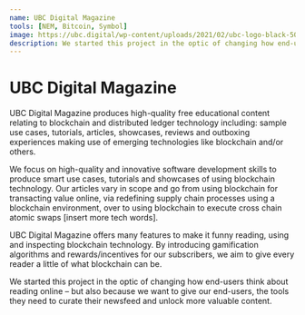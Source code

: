 ```yaml
---
name: UBC Digital Magazine
tools: [NEM, Bitcoin, Symbol]
image: https://ubc.digital/wp-content/uploads/2021/02/ubc-logo-black-500x169-1.png
description: We started this project in the optic of changing how end-users think about reading online – but also because we want to give our end-users, the tools they need to curate their newsfeed and unlock more valuable content.
---
```


# UBC Digital Magazine

UBC Digital Magazine produces high-quality free educational content relating to blockchain and distributed ledger technology including: sample use cases, tutorials, articles, showcases, reviews and outboxing experiences making use of emerging technologies like blockchain and/or others.

We focus on high-quality and innovative software development skills to produce smart use cases, tutorials and showcases of using blockchain technology. Our articles vary in scope and go from using blockchain for transacting value online, via redefining supply chain processes using a blockchain environment, over to using blockchain to execute cross chain atomic swaps [insert more tech words].

UBC Digital Magazine offers many features to make it funny reading, using and inspecting blockchain technology. By introducing gamification algorithms and rewards/incentives for our subscribers, we aim to give every reader a little of what blockchain can be.

We started this project in the optic of changing how end-users think about reading online – but also because we want to give our end-users, the tools they need to curate their newsfeed and unlock more valuable content.

